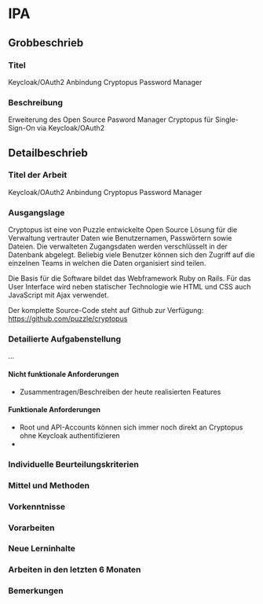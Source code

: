 # IPA

## Grobbeschrieb

### Titel

Keycloak/OAuth2 Anbindung Cryptopus Password Manager

### Beschreibung

Erweiterung des Open Source Pasword Manager Cryptopus für Single-Sign-On via Keycloak/OAuth2

## Detailbeschrieb

### Titel der Arbeit

Keycloak/OAuth2 Anbindung Cryptopus Password Manager

### Ausgangslage

Cryptopus ist eine von Puzzle entwickelte Open Source Lösung für die Verwaltung vertrauter Daten wie Benutzernamen, Passwörtern sowie Dateien. Die verwalteten Zugangsdaten werden verschlüsselt in der Datenbank abgelegt. Beliebig viele Benutzer können sich den Zugriff auf die einzelnen Teams in welchen die Daten organisiert sind teilen.

Die Basis für die Software bildet das Webframework Ruby on Rails. Für das User Interface wird neben statischer Technologie wie HTML und CSS auch JavaScript mit Ajax verwendet. 

Der komplette Source-Code steht auf Github zur Verfügung: https://github.com/puzzle/cryptopus

### Detailierte Aufgabenstellung

...

#### Nicht funktionale Anforderungen
* Zusammentragen/Beschreiben der heute realisierten Features

#### Funktionale Anforderungen
* Root und API-Accounts können sich immer noch direkt an Cryptopus ohne Keycloak authentifizieren
* 

### Individuelle Beurteilungskriterien

### Mittel und Methoden

### Vorkenntnisse

### Vorarbeiten

### Neue Lerninhalte

### Arbeiten in den letzten 6 Monaten

### Bemerkungen
